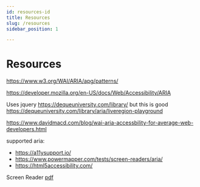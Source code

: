 ```yaml
---
id: resources-id
title: Resources
slug: /resources
sidebar_position: 1

---
```


# Resources

https://www.w3.org/WAI/ARIA/apg/patterns/

https://developer.mozilla.org/en-US/docs/Web/Accessibility/ARIA

Uses jquery
https://dequeuniversity.com/library/
but this is good https://dequeuniversity.com/library/aria/liveregion-playground

https://www.davidmacd.com/blog/wai-aria-accessbility-for-average-web-developers.html


supported aria: 
- https://a11ysupport.io/ 
- https://www.powermapper.com/tests/screen-readers/aria/
- https://html5accessibility.com/


Screen Reader [pdf](/docs/screen-reader-setup.pdf)

